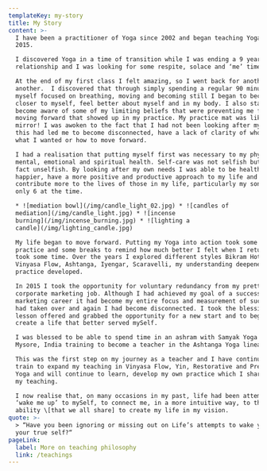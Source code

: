 ```yaml
---
templateKey: my-story
title: My Story
content: >-
  I have been a practitioner of Yoga since 2002 and began teaching Yoga in since
  2015. 

  I discovered Yoga in a time of transition while I was ending a 9 year\
  relationship and I was looking for some respite, solace and ‘me’ time. 

  At the end of my first class I felt amazing, so I went back for another and
  another.  I discovered that through simply spending a regular 90 minutes with
  myself focused on breathing, moving and becoming still I began to become
  closer to myself, feel better about myself and in my body. I also started to
  become aware of some of my limiting beliefs that were preventing me from
  moving forward that showed up in my practice. My practice mat was like a
  mirror! I was awoken to the fact that I had not been looking after myself and
  this had led me to become disconnected, have a lack of clarity of who I was,
  what I wanted or how to move forward.

  I had a realisation that putting myself first was necessary to my physical,
  mental, emotional and spiritual health. Self-care was not selfish but was in
  fact unselfish. By looking after my own needs I was able to be healthier and
  happier, have a more positive and productive approach to my life and
  contribute more to the lives of those in my life, particularly my son who was
  only 6 at the time.

  * ![mediation bowl](/img/candle_light_02.jpg) * ![candles of
  mediation](/img/candle_light.jpg) * ![incense
  burning](/img/incense_burning.jpg) * ![lighting a
  candle](/img/lighting_candle.jpg)

  My life began to move forward. Putting my Yoga into action took some focus,
  practice and some breaks to remind how much better I felt when I returned, it
  took some time. Over the years I explored different styles Bikram Hot Yoga,
  Vinyasa Flow, Ashtanga, Iyengar, Scaravelli, my understanding deepened and my
  practice developed. 

  In 2015 I took the opportunity for voluntary redundancy from my pretty intense
  corporate marketing job. Although I had achieved my goal of a successful
  marketing career it had become my entire focus and measurement of success, it
  had taken over and again I had become disconnected. I took the blessing and
  lesson offered and grabbed the opportunity for a new start and to begin to
  create a life that better served mySelf. 

  I was blessed to be able to spend time in an ashram with Samyak Yoga School in
  Mysore, India training to become a teacher in the Ashtanga Yoga lineage. 

  This was the first step on my journey as a teacher and I have continued to
  train to expand my teaching in Vinyasa Flow, Yin, Restorative and Pregnancy
  Yoga and will continue to learn, develop my own practice which I share through
  my teaching.

  I now realise that, on many occasions in my past, life had been attempting to
  ‘wake me up’ to mySelf, to connect me, in a more intuitive way, to the innate
  ability \[that we all share] to create my life in my vision.
quote: >-
  > “Have you been ignoring or missing out on Life’s attempts to wake you up to
  your true self?“
pageLink:
  label: More on teaching philosophy
  link: /teachings
---
```


